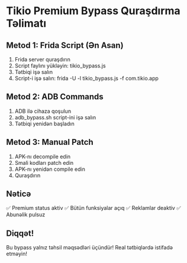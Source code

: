 # Tikio Premium Bypass Quraşdırma Təlimatı

## Metod 1: Frida Script (Ən Asan)

1. Frida server quraşdırın
2. Script faylını yükləyin: tikio_bypass.js
3. Tətbiqi işə salın
4. Script-i işə salın: frida -U -l tikio_bypass.js -f com.tikio.app

## Metod 2: ADB Commands

1. ADB ilə cihaza qoşulun
2. adb_bypass.sh script-ini işə salın
3. Tətbiqi yenidən başladın

## Metod 3: Manual Patch

1. APK-nı decompile edin
2. Smali kodları patch edin
3. APK-nı yenidən compile edin
4. Quraşdırın

## Nəticə

✅ Premium status aktiv
✅ Bütün funksiyalar açıq
✅ Reklamlar deaktiv
✅ Abunəlik pulsuz

## Diqqət!

Bu bypass yalnız təhsil məqsədləri üçündür!
Real tətbiqlərdə istifadə etməyin!
